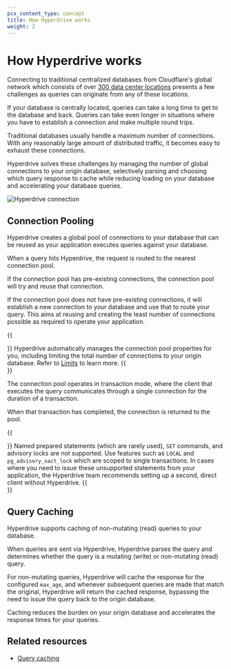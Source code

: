 ```yaml
---
pcx_content_type: concept
title: How Hyperdrive works
weight: 2
---
```


# How Hyperdrive works

Connecting to traditional centralized databases from Cloudflare's global network which consists of over [300 data center locations](https://www.cloudflare.com/network/) presents a few challenges as queries can originate from any of these locations.

If your database is centrally located, queries can take a long time to get to the database and back. Queries can take even longer in situations where you have to establish a connection and make multiple round trips.

Traditional databases usually handle a maximum number of connections. With any reasonably large amount of distributed traffic, it becomes easy to exhaust these connections.

Hyperdrive solves these challenges by managing the number of global connections to your origin database, selectively parsing and choosing which query response to cache while reducing loading on your database and accelerating your database queries.

![Hyperdrive connection](/images/hyperdrive/configuration/hyperdrive-comparison.svg)

## Connection Pooling

Hyperdrive creates a global pool of connections to your database that can be reused as your application executes queries against your database.

When a query hits Hyperdrive, the request is routed to the nearest connection pool.

If the connection pool has pre-existing connections, the connection pool will try and reuse that connection.

If the connection pool does not have pre-existing connections, it will establish a new connection to your database and use that to route your query. This aims at reusing and creating the least number of connections possible as required to operate your application.

{{<Aside type="note">}}
Hyperdrive automatically manages the connection pool properties for you, including limiting the total number of connections to your origin database. Refer to [Limits](/hyperdrive/platform/limits/) to learn more.
{{</Aside>}}

The connection pool operates in transaction mode, where the client that executes the query communicates through a single connection for the duration of a transaction.

When that transaction has completed, the connection is returned to the pool.

{{<Aside type="warning">}}
Named prepared statements (which are rarely used), `SET` commands, and advisory locks are not supported. Use features such as `LOCAL` and `pg_advisory_xact_lock` which are scoped to single transactions. In cases where you need to issue these unsupported statements from your application, the Hyperdrive team recommends setting up a second, direct client without Hyperdrive.
{{</Aside>}}

## Query Caching

Hyperdrive supports caching of non-mutating (read) queries to your database.

When queries are sent via Hyperdrive, Hyperdrive parses the query and determines whether the query is a mutating (write) or non-mutating (read) query.

For non-mutating queries, Hyperdrive will cache the response for the configured `max_age`, and whenever subsequent queries are made that match the original, Hyperdrive will return the cached response, bypassing the need to issue the query back to the origin database.

Caching reduces the burden on your origin database and accelerates the response times for your queries.

## Related resources

- [Query caching](/hyperdrive/configuration/query-caching/)
